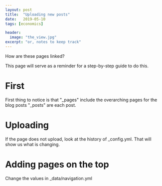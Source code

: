 ```yaml
---
layout: post
title:  "Uploading new posts"
date:   2019-05-10
tags: [economics]

header:
  image: "the_view.jpg"
excerpt: "or, notes to keep track"
---
```


How are these pages linked?

This page will serve as a reminder for a step-by-step guide to do this.  

# First
First thing to notice is that "_pages" include the overarching pages for the blog posts
"_posts" are each post.  


# Uploading
If the page does not upload, look at the history of _config.yml.  That will show us what is changing.

# Adding pages on the top
Change the values in _data/navigation.yml